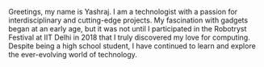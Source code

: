 Greetings, my name is Yashraj. I am a technologist with a passion for interdisciplinary and cutting-edge projects. My fascination with gadgets began at an early age, but it was not until I participated in the Robotryst Festival at IIT Delhi in 2018 that I truly discovered my love for computing. Despite being a high school student, I have continued to learn and explore the ever-evolving world of technology.

<!--  -->
